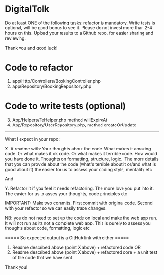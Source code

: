# DigitalTolk

Do at least ONE of the following tasks: refactor is mandatory. Write tests is optional, will be good bonus to see it. 
Please do not invest more than 2-4 hours on this.
Upload your results to a Github repo, for easier sharing and reviewing.

Thank you and good luck!



Code to refactor
=================
1) app/Http/Controllers/BookingController.php
2) app/Repository/BookingRepository.php

Code to write tests (optional)
=====================
3) App/Helpers/TeHelper.php method willExpireAt
4) App/Repository/UserRepository.php, method createOrUpdate


----------------------------

What I expect in your repo:

X. A readme with:   Your thoughts about the code. What makes it amazing code. Or what makes it ok code. Or what makes it terrible code. How would you have done it. Thoughts on formatting, structure, logic.. The more details that you can provide about the code (what's terrible about it or/and what is good about it) the easier for us to assess your coding style, mentality etc

And 

Y.  Refactor it if you feel it needs refactoring. The more love you put into it. The easier for us to asses your thoughts, code principles etc


IMPORTANT: Make two commits. First commit with original code. Second with your refactor so we can easily trace changes. 


NB: you do not need to set up the code on local and make the web app run. It will not run as its not a complete web app. This is purely to assess you thoughts about code, formatting, logic etc


===== So expected output is a GitHub link with either =====

1. Readme described above (point X above) + refactored code 
OR
2. Readme described above (point X above) + refactored core + a unit test of the code that we have sent

Thank you!


